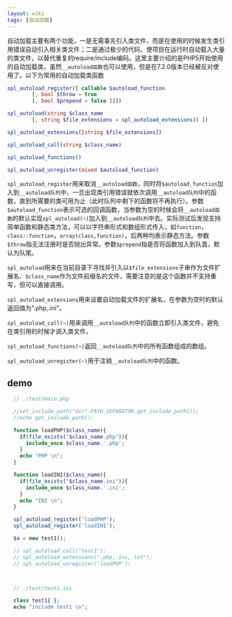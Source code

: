 ```yaml
---
layout: wiki
tags: [自动加载]
---
```


自动加载主要有两个功能，一是无需事先引入类文件，而是在使用的时候发生类引用错误自动引入相关类文件；二是通过极少的代码，使项目在运行时自动载入大量的类文件，以替代重复的require/include编码。这里主要介绍的是PHP5开始使用的自动加载类，虽然`__autoload函数`也可以使用，但是在7.2.0版本已经被反对使用了。以下为常用的自动加载类函数

```php
spl_autoload_register([ callable $autoload_function
        [, bool $throw = true
        [, bool $prepend = false ]]])

spl_autoload(string $class_name
        [, string $file_extensions = spl_autoload_extensions() ])

spl_autoload_extensions([string $file_extensions])

spl_autoload_call(string $class_name)

spl_autoload_functions()

spl_autoload_unregister(mixed $autoload_function)
```

`spl_autoload_register`用来取消`__autoload函数`，同时将`$autoload_function`加入到`__autoload队列`中，一旦出现类引用错误就依次调用`__autoload队列`中的函数，直到所需要的类可用为止（此时队列中剩下的函数将不再执行）。参数`$autoload_function`表示可选的回调函数，当参数为空的时候会将`__autoload函数`的默认实现`spl_autoload(~)`加入到`__autoload队列`中去。实际测试后发现支持简单函数和静态类方法，可以以字符串形式和数组形式传入，如`function`，`class::function`，`array(class,function)`，后两种均表示静态方法。参数`$throw`指无法注册时是否抛出异常。参数`$prepend`指是否将函数加入到队首，默认为队尾。

`spl_autoload`用来在当前目录下寻找并引入以`$file_extensions`子串作为文件扩展名、`$class_name`作为文件前缀名的文件，需要注意的是这个函数并不支持重写，但可以直接调用。

`spl_autoload_extensions`用来设置自动加载文件的扩展名，在参数为空时的默认返回值为".php,.ini"。

`spl_autoload_call(~)`用来调用`__autoload队列`中的函数立即引入类文件，避免在类引用的时候才调入类文件。

`spl_autoload_functions(~)`返回`__autoload队列`中的所有函数组成的数组。

`spl_autoload_unregister(~)`用于注销`__autoload队列`中的函数。

## demo

```php
  // ./test/main.php

  //set_include_path("dir".PATH_SEPARATOR.get_include_path());
  //echo get_include_path();

  function loadPHP($class_name){
    if(file_exists("$class_name.php")){
      include_once $class_name.'.php';
    }
    echo "PHP \n";
  }

  function loadINI($class_name){
    if(file_exists("$class_name.ini")){
      include_once $class_name.'.ini';
    }
    echo "INI \n";
  }

  spl_autoload_register('loadPHP');
  spl_autoload_register('loadINI');

  $a = new test1();

  // spl_autoload_call("test1");
  // spl_autoload_extensions(".php,.ini,.txt");
  // spl_autoload_unregister('loadPHP');



  // ./test/test1.ini

  class test1{ };
  echo "include test1 \n";
```
